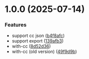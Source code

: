 # 1.0.0 (2025-07-14)


### Features

* support cc json ([b4f8afc](https://github.com/MarkShawn2020/claude-code-manager/commit/b4f8afc3c8d5a3982d5d36de03ac471608e89fd3))
* support export ([139afb3](https://github.com/MarkShawn2020/claude-code-manager/commit/139afb3d1e5419282623a553c41f4dd1ecbe4d55))
* with-cc ([8d52d36](https://github.com/MarkShawn2020/claude-code-manager/commit/8d52d366dc9ffc0b719d6012dccfc59d71e58581))
* with-cc (old version) ([49f9d9b](https://github.com/MarkShawn2020/claude-code-manager/commit/49f9d9b36fa63ad37c0613cb05b0bde5b8cc79fb))
